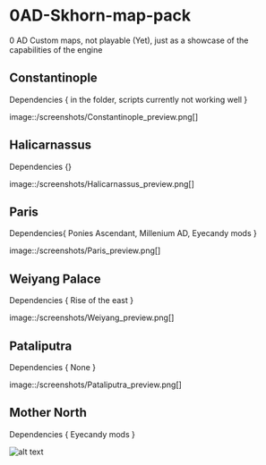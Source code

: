 # 0AD-Skhorn-map-pack
0 AD Custom maps, not playable (Yet), just as a showcase of the capabilities of the engine


## Constantinople

  Dependencies { in the folder, scripts currently not working well }

image::/screenshots/Constantinople_preview.png[]

## Halicarnassus

  Dependencies {}
  
image::/screenshots/Halicarnassus_preview.png[]

## Paris

  Dependencies{ Ponies Ascendant, Millenium AD, Eyecandy mods }
  
image::/screenshots/Paris_preview.png[]

## Weiyang Palace
  
  Dependencies { Rise of the east }
  
image::/screenshots/Weiyang_preview.png[]

## Pataliputra
  
  Dependencies { None }

image::/screenshots/Pataliputra_preview.png[]

## Mother North
  
  Dependencies { Eyecandy mods }
  
![alt text][logo]

[logo]: https://github.com/Skhorn/0AD-map-pack/tree/master/screenshots/Mother_North_preview.png "Mother North"

